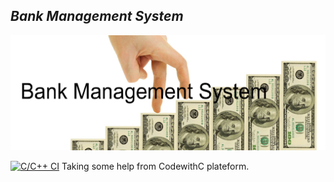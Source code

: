 ## _Bank Management System_

![Description](https://github.com/Akshatamitvyas/Mini_project/blob/main/Requirements/Image.png)

[![C/C++ CI](https://github.com/Akshatamitvyas/Mini_project/actions/workflows/c-cpp.yml/badge.svg)](https://github.com/Akshatamitvyas/Mini_project/actions/workflows/c-cpp.yml)
Taking some help from CodewithC plateform.
